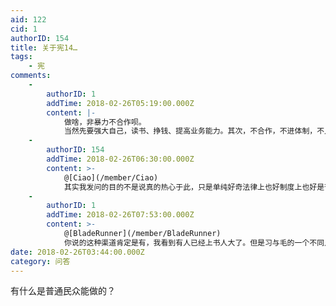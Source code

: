 ```yaml
---
aid: 122
cid: 1
authorID: 154
title: 关于宪14…
tags:
    - 宪
comments:
    -
        authorID: 1
        addTime: 2018-02-26T05:19:00.000Z
        content: |-
            做啥，非暴力不合作呗。  
            当然先要强大自己，读书、挣钱、提高业务能力。其次，不合作，不进体制，不入党，不唱赞歌。最后，结交三五挚友，互相学习，互相勉励，互相提高。
    -
        authorID: 154
        addTime: 2018-02-26T06:30:00.000Z
        content: >-
            @[Ciao](/member/Ciao)
            其实我发问的目的不是说真的热心于此，只是单纯好奇法律上也好制度上也好是否真的放任这种情况发展，以及制度以外能产生怎样的阻力
    -
        authorID: 1
        addTime: 2018-02-26T07:53:00.000Z
        content: >-
            @[BladeRunner](/member/BladeRunner)
            你说的这种渠道肯定是有，我看到有人已经上书人大了。但是习与毛的一个不同点在于，习是依赖制度化的，他是扶持官僚制的，所以习会说尊重宪法之类的话，会让双规这种党内不规范手段正式化。习在很多方面是力求名正言顺的。因此，我觉得这些渠道是没有任何效果的。
date: 2018-02-26T03:44:00.000Z
category: 问答
---
```


有什么是普通民众能做的？
